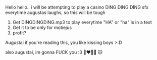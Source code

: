 Hello hello.. i will be attempting to play a casino DING DING DING sfx everytime augustas laughs, so this will be tough

  1) Get DINGDINGDING.mp3 to play everytime "HA" or "ha" is in a text
  2) Get it to be only for motiejus
  3) profit?

Augustai if you're reading this, you like kissing boys >:D

also augustai, im gonna FUCK you :3 👨‍❤️‍💋‍👨 🐱
